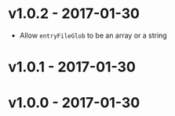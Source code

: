 # v1.0.2 - **2017-01-30**
- Allow `entryFileGlob` to be an array or a string

# v1.0.1 - **2017-01-30**
# v1.0.0 - **2017-01-30**
